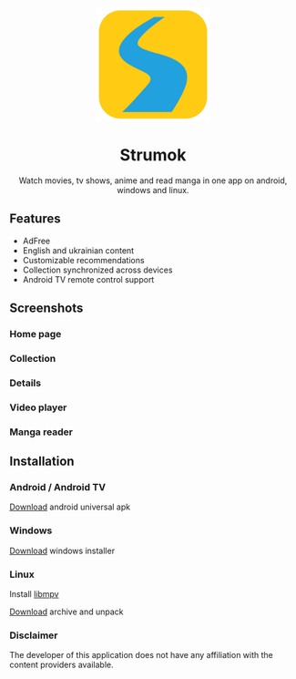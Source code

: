 <div align="center" markdown>
 <img width=200px height=200px src="data/icons/app.cloud_hook.Strumok.svg"/>
</div>

<div align="center" markdown> 

# Strumok 

Watch movies, tv shows, anime and read manga in one app on android, windows and linux.

</div>

## Features
* AdFree
* English and ukrainian content
* Customizable recommendations
* Collection synchronized across devices
* Android TV remote control support

## Screenshots

### Home page

### Collection

### Details

### Video player

### Manga reader

## Installation

### Android / Android TV

[Download](https://github.com/strumok-app/strumok/releases/download/latest/app-release.apk) android universal apk

### Windows

[Download](https://github.com/strumok-app/strumok/releases/download/latest/StrumokSetup.exe) windows installer

### Linux

Install [libmpv](https://mpv.io/installation/)

[Download](https://github.com/strumok-app/strumok/releases/download/latest/strumok-linux.tar.gz) archive and unpack

### Disclaimer

The developer of this application does not have any affiliation with the content providers available.